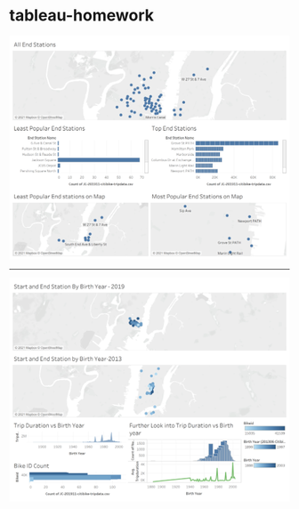 # tableau-homework

![alt text](https://github.com/howellva/tableau-homework/blob/main/images/Stations.png)
_________________________________________________________________________________________________________________
![alt   text](https://github.com/howellva/tableau-homework/blob/main/images/Age.png)
